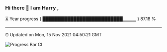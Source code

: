### Hi there 👋 I am Harry , 

⏳ Year progress { ██████████████████████████▁▁▁▁ } 87.18 %

---

⏰ Updated on Mon, 15 Nov 2021 04:50:21 GMT

![Progress Bar CI](https://github.com/duykhang68/duykhang68/workflows/Progress%20Bar%20CI/badge.svg)
